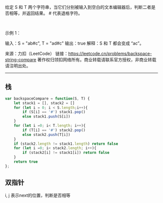 给定 S 和 T 两个字符串，当它们分别被输入到空白的文本编辑器后，判断二者是否相等，并返回结果。 # 代表退格字符。

 

示例 1：

输入：S = "ab#c", T = "ad#c"
输出：true
解释：S 和 T 都会变成 “ac”。

来源：力扣（LeetCode）
链接：https://leetcode.cn/problems/backspace-string-compare
著作权归领扣网络所有。商业转载请联系官方授权，非商业转载请注明出处。

---

## 栈

```javascript
var backspaceCompare = function(S, T) {
    let stack1 = [], stack2 = []
    for (let i = 0; i < S.length;i++){
        if (S[i] == '#') stack1.pop()
        else stack1.push(S[i])
    }
    for (let i =0; i< T.length; i++){
        if (T[i] == '#') stack2.pop()
        else stack2.push(T[i])
    }
    if (stack2.length != stack1.length) return false
    for (let i =0; i< stack2.length; i++){
        if (stack2[i] != stack1[i]) return false
    }
    return true
};
```

## 双指针

i, j 表示next的位置，判断是否相等
